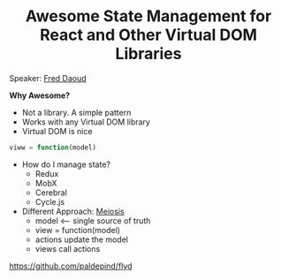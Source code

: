 <h1 align="center">Awesome State Management for React and Other Virtual DOM Libraries</h1>

Speaker: [Fred Daoud](https://twitter.com/@foxdonut00)

**Why Awesome?**
- Not a library. A simple pattern
- Works with any Virtual DOM library
- Virtual DOM is nice
```js
viww = function(model)
```
- How do I manage state?
    - Redux
    - MobX
    - Cerebral
    - Cycle.js
- Different Approach: [Meiosis](http://meiosis.js.org)
    - model <-- single source of truth
    - view = function(model)
    -  actions update the model
    - views call actions

https://github.com/paldepind/flyd
